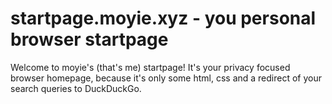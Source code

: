 # startpage.moyie.xyz - you personal browser startpage

Welcome to moyie's (that's me) startpage! It's your privacy focused browser homepage, because it's only some html, css and a redirect of your search queries to DuckDuckGo.